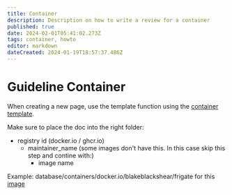 ```yaml
---
title: Container
description: Description on how to write a review for a container
published: true
date: 2024-02-01T05:41:02.273Z
tags: container, howto
editor: markdown
dateCreated: 2024-01-19T18:57:37.486Z
---
```


# Guideline Container

When creating a new page, use the template function using the [container template](/templates/container).

Make sure to place the doc into the right folder:

- registry id (docker.io / ghcr.io)
  - maintainer_name (some images don't have this. In this case skip this step and contine with:)
    - image name
  
Example:
database/containers/docker.io/blakeblackshear/frigate for this [image](https://hub.docker.com/r/blakeblackshear/frigate)

